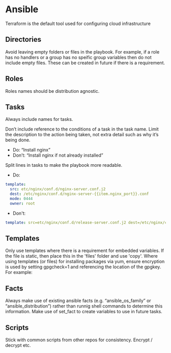 # Ansible

Terraform is the default tool used for configuring cloud infrastructure

## Directories
Avoid leaving empty folders or files in the playbook. For example, if a role has no handlers or a group has no speific group variables then do not include empty files. These can be created in future if there is a requirement.

## Roles
Roles names should be distribution agnostic.

## Tasks
Always include names for tasks.

Don’t include reference to the conditions of a task in the task name. Limit the description to the action being taken, not extra detail such as why it’s being done.
- Do: “Install nginx”
- Don’t: “Install nginx if not already installed”

Split lines in tasks to make the playbook more readable.  
- Do:

```yaml
template:
  src: etc/nginx/conf.d/nginx-server.conf.j2
  dest: /etc/nginx/conf.d/nginx-server-{{item.nginx_port}}.conf
  mode: 0444
  owner: root
```
- Don't:

```yaml
template: src=etc/nginx/conf.d/release-server.conf.j2 dest=/etc/nginx/conf.d/release-server.conf mode=0444 owner=root
```

## Templates
Only use templates where there is a requirement for embedded variables. If the file is static, then place this in the 'files' folder and use 'copy'.
Where using templates (or files) for installing packages via yum, ensure encryption is used by setting gpgcheck=1 and referencing the location of the gpgkey. For example:

## Facts
Always make use of existing ansible facts (e.g. “ansible_os_family” or “ansible_distribution”) rather than runnig shell commands to determine this information.
Make use of set_fact to create variables to use in future tasks.

## Scripts

Stick with common scripts from other repos for consistency. Encrypt / decrypt etc.
